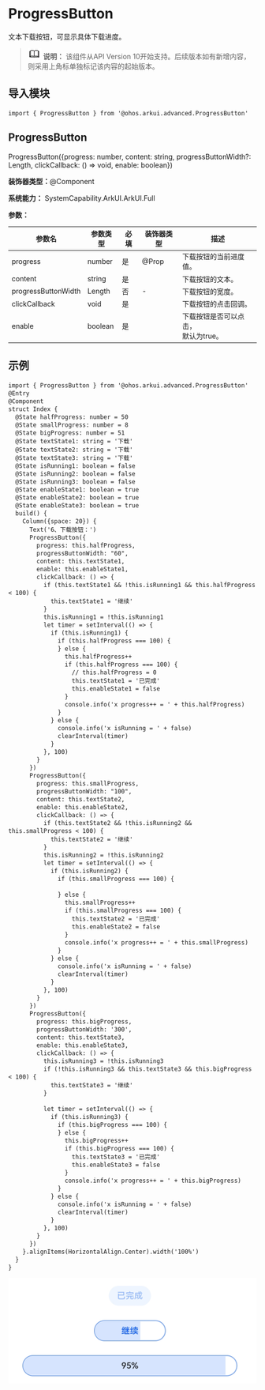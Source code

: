 # ProgressButton


文本下载按钮，可显示具体下载进度。


> ![icon-note.gif](public_sys-resources/icon-note.gif) **说明：**
> 该组件从API Version 10开始支持。后续版本如有新增内容，则采用上角标单独标记该内容的起始版本。


## 导入模块

```
import { ProgressButton } from '@ohos.arkui.advanced.ProgressButton'
```


## ProgressButton

ProgressButton({progress: number, content: string, progressButtonWidth?: Length, clickCallback: () =&gt; void, enable: boolean})

**装饰器类型：**\@Component

**系统能力：** SystemCapability.ArkUI.ArkUI.Full

**参数：**

| 参数名 | 参数类型 | 必填 | 装饰器类型 | 描述 | 
| -------- | -------- | -------- | -------- | -------- |
| progress | number | 是 | \@Prop | 下载按钮的当前进度值。 | 
| content | string | 是 |  | 下载按钮的文本。 | 
| progressButtonWidth | Length | 否 | - | 下载按钮的宽度。 | 
| clickCallback | void | 是 |  | 下载按钮的点击回调。 | 
| enable | boolean | 是 |  | 下载按钮是否可以点击，<br/>默认为true。 | 


## 示例

```
import { ProgressButton } from '@ohos.arkui.advanced.ProgressButton'
@Entry
@Component
struct Index {
  @State halfProgress: number = 50
  @State smallProgress: number = 8
  @State bigProgress: number = 51
  @State textState1: string = '下载'
  @State textState2: string = '下载'
  @State textState3: string = '下载'
  @State isRunning1: boolean = false
  @State isRunning2: boolean = false
  @State isRunning3: boolean = false
  @State enableState1: boolean = true
  @State enableState2: boolean = true
  @State enableState3: boolean = true
  build() {
    Column({space: 20}) {
      Text('6、下载按钮：')
      ProgressButton({
        progress: this.halfProgress,
        progressButtonWidth: "60",
        content: this.textState1,
        enable: this.enableState1,
        clickCallback: () => {
          if (this.textState1 && !this.isRunning1 && this.halfProgress < 100) {
            this.textState1 = '继续'
          }
          this.isRunning1 = !this.isRunning1
          let timer = setInterval(() => {
            if (this.isRunning1) {
              if (this.halfProgress === 100) {
              } else {
                this.halfProgress++
                if (this.halfProgress === 100) {
                  // this.halfProgress = 0
                  this.textState1 = '已完成'
                  this.enableState1 = false
                }
                console.info('x progress++ = ' + this.halfProgress)
              }
            } else {
              console.info('x isRunning = ' + false)
              clearInterval(timer)
            }
          }, 100)
        }
      })
      ProgressButton({
        progress: this.smallProgress,
        progressButtonWidth: "100",
        content: this.textState2,
        enable: this.enableState2,
        clickCallback: () => {
          if (this.textState2 && !this.isRunning2 && this.smallProgress < 100) {
            this.textState2 = '继续'
          }
          this.isRunning2 = !this.isRunning2
          let timer = setInterval(() => {
            if (this.isRunning2) {
              if (this.smallProgress === 100) {

              } else {
                this.smallProgress++
                if (this.smallProgress === 100) {
                  this.textState2 = '已完成'
                  this.enableState2 = false
                }
                console.info('x progress++ = ' + this.smallProgress)
              }
            } else {
              console.info('x isRunning = ' + false)
              clearInterval(timer)
            }
          }, 100)
        }
      })
      ProgressButton({
        progress: this.bigProgress,
        progressButtonWidth: '300',
        content: this.textState3,
        enable: this.enableState3,
        clickCallback: () => {
          this.isRunning3 = !this.isRunning3
          if (!this.isRunning3 && this.textState3 && this.bigProgress < 100) {
            this.textState3 = '继续'
          }

          let timer = setInterval(() => {
            if (this.isRunning3) {
              if (this.bigProgress === 100) {
              } else {
                this.bigProgress++
                if (this.bigProgress === 100) {
                  this.textState3 = '已完成'
                  this.enableState3 = false
                }
                console.info('x progress++ = ' + this.bigProgress)
              }
            } else {
              console.info('x isRunning = ' + false)
              clearInterval(timer)
            }
          }, 100)
        }
      })
    }.alignItems(HorizontalAlign.Center).width('100%')
  }
}
```


![zh-cn_image_0000001664713029](figures/zh-cn_image_0000001664713029.png)
